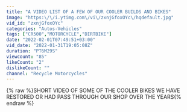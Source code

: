 ```yaml
---
title: "A VIDEO LIST OF A FEW OF OUR COOLER BUILDS AND BIKES"
image: "https:\/\/i.ytimg.com\/vi\/zxnjGfoxOYc\/hqdefault.jpg"
vid_id: "zxnjGfoxOYc"
categories: "Autos-Vehicles"
tags: ["CR500","MOTORCYCLE","DIRTBIKE"]
date: "2022-02-01T07:49:51+03:00"
vid_date: "2022-01-31T19:05:08Z"
duration: "PT6M29S"
viewcount: "85"
likeCount: "2"
dislikeCount: ""
channel: "Recycle Motorcycles"
---
```

{% raw %}SHORT VIDEO OF SOME OF THE COOLER BIKES WE HAVE RESTORED OR HAD PASS THROUGH OUR SHOP OVER THE YEARS{% endraw %}
